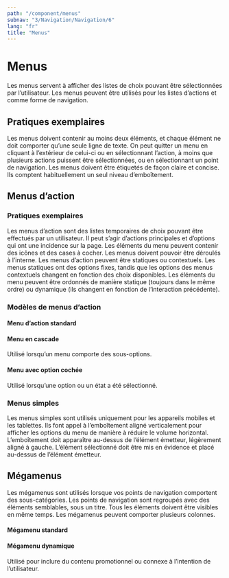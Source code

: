 ```yaml
---
path: "/component/menus"
subnav: "3/Navigation/Navigation/6"
lang: "fr"
title: "Menus"
---
```


# Menus
Les menus servent à afficher des listes de choix pouvant être sélectionnées par l’utilisateur. Les menus peuvent être utilisés pour les listes d’actions et comme forme de navigation.

## Pratiques exemplaires
Les menus doivent contenir au moins deux éléments, et chaque élément ne doit comporter qu’une seule ligne de texte. On peut quitter un menu en cliquant à l’extérieur de celui-ci ou en sélectionnant l’action, à moins que plusieurs actions puissent être sélectionnées, ou en sélectionnant un point de navigation. Les menus doivent être étiquetés de façon claire et concise. Ils comptent habituellement un seul niveau d’emboîtement.

## Menus d’action
### Pratiques exemplaires
Les menus d’action sont des listes temporaires de choix pouvant être effectués par un utilisateur. Il peut s’agir d’actions principales et d’options qui ont une incidence sur la page. Les éléments du menu peuvent contenir des icônes et des cases à cocher. Les menus doivent pouvoir être déroulés à l’interne.
Les menus d’action peuvent être statiques ou contextuels. Les menus statiques ont des options fixes, tandis que les options des menus contextuels changent en fonction des choix disponibles. Les éléments du menu peuvent être ordonnés de manière statique (toujours dans le même ordre) ou dynamique (ils changent en fonction de l’interaction précédente).

### Modèles de menus d’action
#### Menu d’action standard

 
#### Menu en cascade
 
Utilisé lorsqu’un menu comporte des sous-options.

#### Menu avec option cochée
 
Utilisé lorsqu’une option ou un état a été sélectionné.

### Menus simples
Les menus simples sont utilisés uniquement pour les appareils mobiles et les tablettes. Ils font appel à l’emboîtement aligné verticalement pour afficher les options du menu de manière à réduire le volume horizontal. L’emboîtement doit apparaître au-dessus de l’élément émetteur, légèrement aligné à gauche. L’élément sélectionné doit être mis en évidence et placé au-dessus de l’élément émetteur.
 
 
## Mégamenus
Les mégamenus sont utilisés lorsque vos points de navigation comportent des sous-catégories. Les points de navigation sont regroupés avec des éléments semblables, sous un titre. Tous les éléments doivent être visibles en même temps. Les mégamenus peuvent comporter plusieurs colonnes.

#### Mégamenu standard
 
#### Mégamenu dynamique
Utilisé pour inclure du contenu promotionnel ou connexe à l’intention de l’utilisateur.
 

